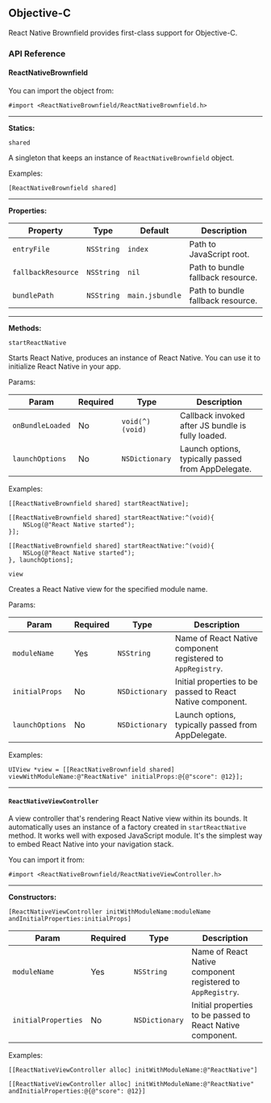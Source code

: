 ## Objective-C

React Native Brownfield provides first-class support for Objective-C.

### API Reference

#### ReactNativeBrownfield

You can import the object from:

```objc
#import <ReactNativeBrownfield/ReactNativeBrownfield.h>
```

---

**Statics:**

`shared`

A singleton that keeps an instance of `ReactNativeBrownfield` object.

Examples:

```objc
[ReactNativeBrownfield shared]
```

---

**Properties:**

| Property                   | Type                    | Default        | Description                                        |
| -------------------------- | ----------------------- | -------------- | -------------------------------------------------- |
| `entryFile`                | `NSString`              | `index`        | Path to JavaScript root.                           |
| `fallbackResource`         | `NSString`              | `nil`          | Path to bundle fallback resource.                  |
| `bundlePath`               | `NSString`              | `main.jsbundle`| Path to bundle fallback resource.                  |

---

**Methods:**

`startReactNative`

Starts React Native, produces an instance of React Native. You can use it to initialize React Native in your app.

Params:

| Param                   | Required | Type              | Description                                           |
| ----------------------- | -------- | ----------------- | ----------------------------------------------------- |
| `onBundleLoaded`        | No       | `void(^)(void)`   | Callback invoked after JS bundle is fully loaded.     |
| `launchOptions`         | No       | `NSDictionary`    | Launch options, typically passed from AppDelegate.    |

Examples:

```objc
[[ReactNativeBrownfield shared] startReactNative];
```

```objc
[[ReactNativeBrownfield shared] startReactNative:^(void){
    NSLog(@"React Native started");
}];
```

```objc
[[ReactNativeBrownfield shared] startReactNative:^(void){
    NSLog(@"React Native started");
}, launchOptions];
```

`view`

Creates a React Native view for the specified module name.

Params:

| Param                   | Required | Type              | Description                                           |
| ----------------------- | -------- | ----------------- | ----------------------------------------------------- |
| `moduleName`            | Yes      | `NSString`        | Name of React Native component registered to `AppRegistry`. |
| `initialProps`          | No       | `NSDictionary`    | Initial properties to be passed to React Native component. |
| `launchOptions`         | No       | `NSDictionary`    | Launch options, typically passed from AppDelegate. |

Examples:

```objc
UIView *view = [[ReactNativeBrownfield shared] viewWithModuleName:@"ReactNative" initialProps:@{@"score": @12}];
```

---

#### `ReactNativeViewController`

A view controller that's rendering React Native view within its bounds. It automatically uses an instance of a factory created in `startReactNative` method. It works well with exposed JavaScript module. It's the simplest way to embed React Native into your navigation stack.

You can import it from:

```objc
#import <ReactNativeBrownfield/ReactNativeViewController.h>
```

---

**Constructors:**

`[ReactNativeViewController initWithModuleName:moduleName andInitialProperties:initialProps]`

| Param                 | Required  | Type            | Description                                                   |
| --------------------- | --------- | --------------- | ------------------------------------------------------------- |
| `moduleName`          | Yes       | `NSString`      | Name of React Native component registered to `AppRegistry`.   |
| `initialProperties`   | No        | `NSDictionary`  | Initial properties to be passed to React Native component.    |

Examples:

```objc
[[ReactNativeViewController alloc] initWithModuleName:@"ReactNative"]
```

```objc
[[ReactNativeViewController alloc] initWithModuleName:@"ReactNative" andInitialProperties:@{@"score": @12}]
```

